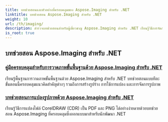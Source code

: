 ```yaml
---
title: บทช่วยสอนและตัวอย่างที่ครอบคลุมของ Aspose.Imaging สำหรับ .NET
linktitle: บทช่วยสอน Aspose.Imaging สำหรับ .NET
weight: 10
url: /th/imaging/
description: สำรวจบทช่วยสอนสำหรับผู้เชี่ยวชาญ Aspose.Imaging สำหรับ .NET เรียนรู้วิธีการจัดการ แปลง และประมวลผลรูปภาพด้วยคำแนะนำโดยละเอียด ตัวอย่างโค้ด และข้อมูลเชิงลึกที่เป็นประโยชน์ เหมาะสำหรับนักพัฒนาที่ต้องการปรับปรุงงานการจัดการรูปภาพในแอปพลิเคชัน .NET
is_root: true
---
```

## บทช่วยสอน Aspose.Imaging สำหรับ .NET
### [คู่มือครอบคลุมสำหรับการวาดภาพขั้นพื้นฐานด้วย Aspose.Imaging สำหรับ .NET](./guide-to-basic-drawing/)
เรียนรู้พื้นฐานการวาดภาพขั้นพื้นฐานด้วย Aspose.Imaging สำหรับ .NET บทช่วยสอนแบบทีละขั้นตอนนี้ครอบคลุมแนวคิดสำคัญต่างๆ รวมถึงการสร้างรูปร่าง การใช้การแปลง และการจัดการรูปภาพ
### [บทช่วยสอนการแปลงรูปภาพด้วย Aspose.Imaging สำหรับ .NET](./image-conversion/)
เรียนรู้วิธีการแปลงไฟล์ CorelDRAW (CDR) เป็น PDF และ PNG ได้อย่างง่ายดายด้วยบทช่วยสอน Aspose.Imaging ที่ครอบคลุมซึ่งออกแบบมาสำหรับนักพัฒนา .NET